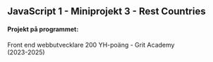 ## JavaScript 1 - Miniprojekt 3 - Rest Countries

#### Projekt på programmet:
Front end webbutvecklare 200 YH-poäng - Grit Academy  
(2023-2025)








